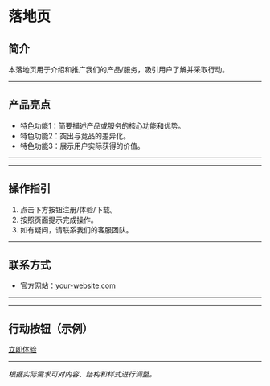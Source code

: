 # 落地页

## 简介

本落地页用于介绍和推广我们的产品/服务，吸引用户了解并采取行动。

---

## 产品亮点

- 特色功能1：简要描述产品或服务的核心功能和优势。
- 特色功能2：突出与竞品的差异化。
- 特色功能3：展示用户实际获得的价值。

---
<!-- 
## 用户评价

> “这里可以放一条用户的正面评价，增强说服力。”  
> —— 用户名
注释结束 -->
---

## 操作指引

1. 点击下方按钮注册/体验/下载。
2. 按照页面提示完成操作。
3. 如有疑问，请联系我们的客服团队。

---

## 联系方式

- 官方网站：[your-website.com](https://your-website.com)

<!--
## 暂时注释邮箱
- 客服邮箱：support@tiktok.com
注释结束 -->
---
<!-- 
## 微信公众号暂时注释
- 微信公众号：yourwechat
注释结束 -->
---

## 行动按钮（示例）

[立即体验](https://your-website.com)

---

*根据实际需求可对内容、结构和样式进行调整。*
